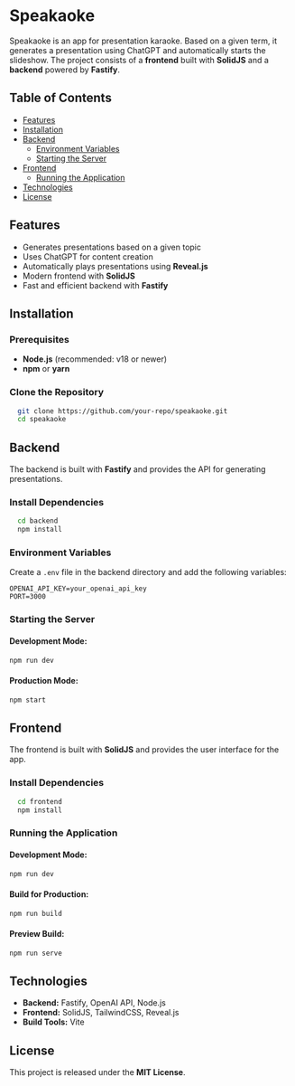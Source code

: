 # Speakaoke

Speakaoke is an app for presentation karaoke. Based on a given term, it generates a presentation using ChatGPT and automatically starts the slideshow. The project consists of a **frontend** built with **SolidJS** and a **backend** powered by **Fastify**.

## Table of Contents

- [Features](#features)
- [Installation](#installation)
- [Backend](#backend)
  - [Environment Variables](#environment-variables)
  - [Starting the Server](#starting-the-server)
- [Frontend](#frontend)
  - [Running the Application](#running-the-application)
- [Technologies](#technologies)
- [License](#license)

## Features

- Generates presentations based on a given topic
- Uses ChatGPT for content creation
- Automatically plays presentations using **Reveal.js**
- Modern frontend with **SolidJS**
- Fast and efficient backend with **Fastify**

## Installation

### Prerequisites

- **Node.js** (recommended: v18 or newer)
- **npm** or **yarn**

### Clone the Repository

```sh
  git clone https://github.com/your-repo/speakaoke.git
  cd speakaoke
```

## Backend

The backend is built with **Fastify** and provides the API for generating presentations.

### Install Dependencies

```sh
  cd backend
  npm install
```

### Environment Variables

Create a `.env` file in the backend directory and add the following variables:

```
OPENAI_API_KEY=your_openai_api_key
PORT=3000
```

### Starting the Server

#### Development Mode:

```sh
npm run dev
```

#### Production Mode:

```sh
npm start
```

## Frontend

The frontend is built with **SolidJS** and provides the user interface for the app.

### Install Dependencies

```sh
  cd frontend
  npm install
```

### Running the Application

#### Development Mode:

```sh
npm run dev
```

#### Build for Production:

```sh
npm run build
```

#### Preview Build:

```sh
npm run serve
```

## Technologies

- **Backend:** Fastify, OpenAI API, Node.js
- **Frontend:** SolidJS, TailwindCSS, Reveal.js
- **Build Tools:** Vite

## License

This project is released under the **MIT License**.
